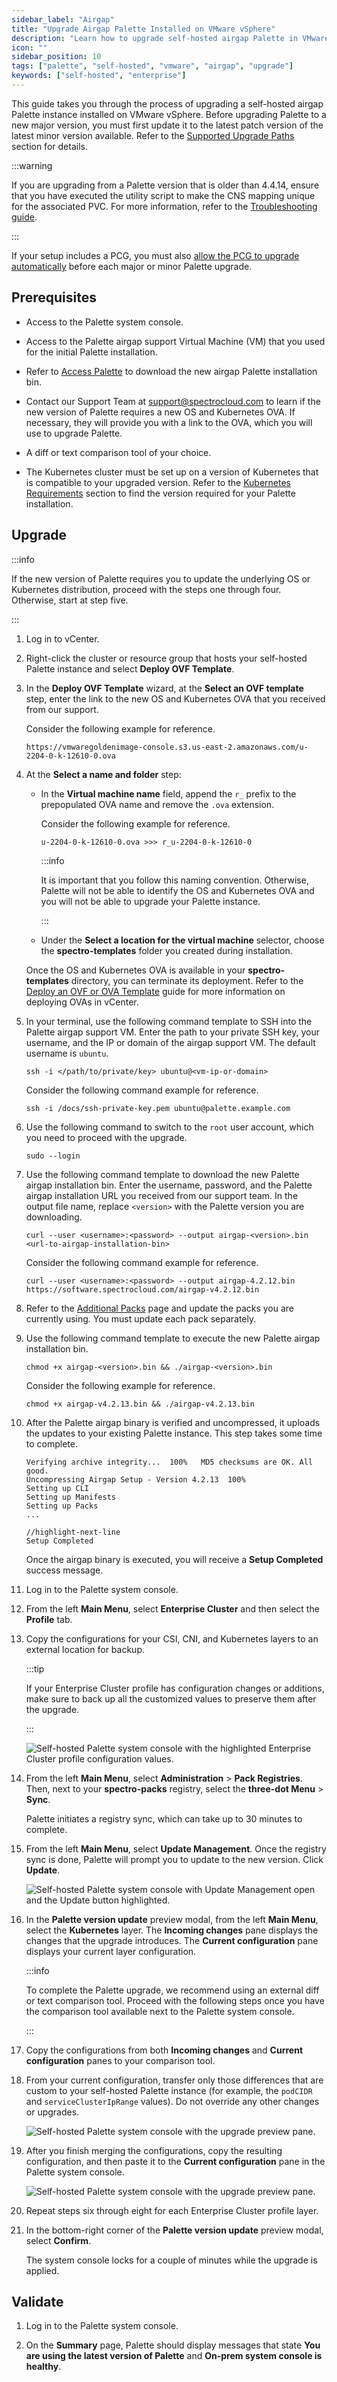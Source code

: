```yaml
---
sidebar_label: "Airgap"
title: "Upgrade Airgap Palette Installed on VMware vSphere"
description: "Learn how to upgrade self-hosted airgap Palette in VMware."
icon: ""
sidebar_position: 10
tags: ["palette", "self-hosted", "vmware", "airgap", "upgrade"]
keywords: ["self-hosted", "enterprise"]
---
```


This guide takes you through the process of upgrading a self-hosted airgap Palette instance installed on VMware vSphere.
Before upgrading Palette to a new major version, you must first update it to the latest patch version of the latest
minor version available. Refer to the [Supported Upgrade Paths](../upgrade.md#supported-upgrade-paths) section for
details.

:::warning

If you are upgrading from a Palette version that is older than 4.4.14, ensure that you have executed the utility script
to make the CNS mapping unique for the associated PVC. For more information, refer to the
[Troubleshooting guide](../../../troubleshooting/enterprise-install.md#scenario---non-unique-vsphere-cns-mapping).

:::

If your setup includes a PCG, you must also
[allow the PCG to upgrade automatically](../../../clusters/pcg/manage-pcg/pcg-upgrade.md) before each major or minor
Palette upgrade.

## Prerequisites

- Access to the Palette system console.

- Access to the Palette airgap support Virtual Machine (VM) that you used for the initial Palette installation.

- Refer to [Access Palette](../../enterprise-version.md#access-palette) to download the new airgap Palette installation
  bin.

- Contact our Support Team at support@spectrocloud.com to learn if the new version of Palette requires a new OS and
  Kubernetes OVA. If necessary, they will provide you with a link to the OVA, which you will use to upgrade Palette.

- A diff or text comparison tool of your choice.

- The Kubernetes cluster must be set up on a version of Kubernetes that is compatible to your upgraded version. Refer to
  the [Kubernetes Requirements](../../install-palette/install-palette.md#kubernetes-requirements) section to find the
  version required for your Palette installation.

## Upgrade

:::info

If the new version of Palette requires you to update the underlying OS or Kubernetes distribution, proceed with the
steps one through four. Otherwise, start at step five.

:::

1. Log in to vCenter.
2. Right-click the cluster or resource group that hosts your self-hosted Palette instance and select **Deploy OVF
   Template**.
3. In the **Deploy OVF Template** wizard, at the **Select an OVF template** step, enter the link to the new OS and
   Kubernetes OVA that you received from our support.

   Consider the following example for reference.

   ```shell
   https://vmwaregoldenimage-console.s3.us-east-2.amazonaws.com/u-2204-0-k-12610-0.ova
   ```

4. At the **Select a name and folder** step:

   - In the **Virtual machine name** field, append the `r_` prefix to the prepopulated OVA name and remove the `.ova`
     extension.

     Consider the following example for reference.

     ```shell
     u-2204-0-k-12610-0.ova >>> r_u-2204-0-k-12610-0
     ```

     :::info

     It is important that you follow this naming convention. Otherwise, Palette will not be able to identify the OS and
     Kubernetes OVA and you will not be able to upgrade your Palette instance.

     :::

   - Under the **Select a location for the virtual machine** selector, choose the **spectro-templates** folder you
     created during installation.

   Once the OS and Kubernetes OVA is available in your **spectro-templates** directory, you can terminate its
   deployment. Refer to the
   [Deploy an OVF or OVA Template](https://docs.vmware.com/en/VMware-vSphere/8.0/vsphere-vm-administration/GUID-AFEDC48B-C96F-4088-9C1F-4F0A30E965DE.html)
   guide for more information on deploying OVAs in vCenter.

5. In your terminal, use the following command template to SSH into the Palette airgap support VM. Enter the path to
   your private SSH key, your username, and the IP or domain of the airgap support VM. The default username is `ubuntu`.

   ```shell
   ssh -i </path/to/private/key> ubuntu@<vm-ip-or-domain>
   ```

   Consider the following command example for reference.

   ```shell
   ssh -i /docs/ssh-private-key.pem ubuntu@palette.example.com
   ```

6. Use the following command to switch to the `root` user account, which you need to proceed with the upgrade.

   ```shell
   sudo --login
   ```

7. Use the following command template to download the new Palette airgap installation bin. Enter the username, password,
   and the Palette airgap installation URL you received from our support team. In the output file name, replace
   `<version>` with the Palette version you are downloading.

   ```shell
   curl --user <username>:<password> --output airgap-<version>.bin <url-to-airgap-installation-bin>
   ```

   Consider the following command example for reference.

   ```shell
   curl --user <username>:<password> --output airgap-4.2.12.bin https://software.spectrocloud.com/airgap-v4.2.12.bin
   ```

8. Refer to the [Additional Packs](../../../downloads/self-hosted-palette/additional-packs.md) page and update the packs you are currently
   using. You must update each pack separately.

9. Use the following command template to execute the new Palette airgap installation bin.

   ```shell
   chmod +x airgap-<version>.bin && ./airgap-<version>.bin
   ```

   Consider the following example for reference.

   ```shell
   chmod +x airgap-v4.2.13.bin && ./airgap-v4.2.13.bin
   ```

10. After the Palette airgap binary is verified and uncompressed, it uploads the updates to your existing Palette
    instance. This step takes some time to complete.

    ```shell
    Verifying archive integrity...  100%   MD5 checksums are OK. All good.
    Uncompressing Airgap Setup - Version 4.2.13  100%
    Setting up CLI
    Setting up Manifests
    Setting up Packs
    ...

    //highlight-next-line
    Setup Completed
    ```

    Once the airgap binary is executed, you will receive a **Setup Completed** success message.

11. Log in to the Palette system console.

12. From the left **Main Menu**, select **Enterprise Cluster** and then select the **Profile** tab.

13. Copy the configurations for your CSI, CNI, and Kubernetes layers to an external location for backup.

    :::tip

    If your Enterprise Cluster profile has configuration changes or additions, make sure to back up all the customized
    values to preserve them after the upgrade.

    :::

    ![Self-hosted Palette system console with the highlighted Enterprise Cluster profile configuration values.](/enterprise-version_upgrade-upgrade_vmware_non-airgap_copy_configurations.webp)

14. From the left **Main Menu**, select **Administration** > **Pack Registries**. Then, next to your **spectro-packs**
    registry, select the **three-dot Menu** > **Sync**.

    Palette initiates a registry sync, which can take up to 30 minutes to complete.

15. From the left **Main Menu**, select **Update Management**. Once the registry sync is done, Palette will prompt you
    to update to the new version. Click **Update**.

    ![Self-hosted Palette system console with Update Management open and the Update button highlighted.](/enterprise-version_upgrade-upgrade_vmware_non-airgap_update.webp)

16. In the **Palette version update** preview modal, from the left **Main Menu**, select the **Kubernetes** layer. The
    **Incoming changes** pane displays the changes that the upgrade introduces. The **Current configuration** pane
    displays your current layer configuration.

    :::info

    To complete the Palette upgrade, we recommend using an external diff or text comparison tool. Proceed with the
    following steps once you have the comparison tool available next to the Palette system console.

    :::

17. Copy the configurations from both **Incoming changes** and **Current configuration** panes to your comparison tool.

18. From your current configuration, transfer only those differences that are custom to your self-hosted Palette
    instance (for example, the `podCIDR` and `serviceClusterIpRange` values). Do not override any other changes or
    upgrades.

    ![Self-hosted Palette system console with the upgrade preview pane.](/enterprise-version_upgrade-upgrade_vmware_diff-checker.webp)

19. After you finish merging the configurations, copy the resulting configuration, and then paste it to the **Current
    configuration** pane in the Palette system console.

    ![Self-hosted Palette system console with the upgrade preview pane.](/enterprise-version_upgrade-upgrade_vmware_palette-upgrade-preview.webp)

20. Repeat steps six through eight for each Enterprise Cluster profile layer.

21. In the bottom-right corner of the **Palette version update** preview modal, select **Confirm**.

    The system console locks for a couple of minutes while the upgrade is applied.

## Validate

1. Log in to the Palette system console.

2. On the **Summary** page, Palette should display messages that state **You are using the latest version of Palette**
   and **On-prem system console is healthy**.
